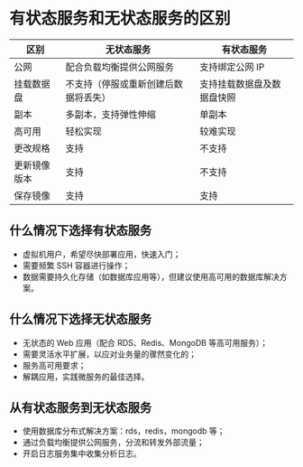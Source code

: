 # 有状态服务和无状态服务的区别


|     区别     |              无状态服务              |         有状态服务         |
|--------------|--------------------------------------|----------------------------|
| 公网         | 配合负载均衡提供公网服务             | 支持绑定公网 IP            |
| 挂载数据盘   | 不支持（停服或重新创建后数据将丢失） | 支持挂载数据盘及数据盘快照 |
| 副本         | 多副本，支持弹性伸缩                 | 单副本                     |
| 高可用       | 轻松实现                             | 较难实现                   |
| 更改规格     | 支持                                 | 不支持                     |
| 更新镜像版本 | 支持                                 | 不支持                     |
| 保存镜像     | 支持                                 | 支持                       |


## 什么情况下选择有状态服务
* 虚拟机用户，希望尽快部署应用，快速入门；
* 需要频繁 SSH 容器进行操作；
* 数据需要持久化存储（如数据库应用等），但建议使用高可用的数据库解决方案。


## 什么情况下选择无状态服务
* 无状态的 Web 应用（配合 RDS、Redis、MongoDB 等高可用服务）；
* 需要灵活水平扩展，以应对业务量的骤然变化的；
* 服务高可用要求；
* 解耦应用，实践微服务的最佳选择。


## 从有状态服务到无状态服务
* 使用数据库分布式解决方案：rds，redis，mongodb 等；
* 通过负载均衡提供公网服务，分流和转发外部流量；
* 开启日志服务集中收集分析日志。